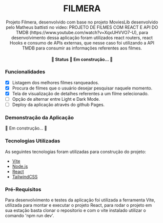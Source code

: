 <h1 align="center">FILMERA</h1>

<p align="center">Projeto Filmera, desenvolvido com base no projeto MoviesLib desenvolvido pelo Matheus battisti no video: PROJETO DE FILMES COM REACT E API DO TMDB (https://www.youtube.com/watch?v=XqxUHVVO7-U), para desenvolvimento dessa aplicação foram utilizados react routers, react Hooks e consumo de APIs externas, que nesse caso foi utilizando a API TMDB para consumir as informações referentes aos filmes. </p>

<h4 align="center"> 
	🚧 Status 🚀 Em construção...  🚧
</h4>

### Funcionalidades

- [x] Listagem dos melhores filmes ranqueados.
- [x] Procura de filmes que o usuário desejar pesquisar naquele momento.
- [x] Tela de visualização de detalhes referentes a um filme selecionado.
- [ ] Opção de alternar entre Light e Dark Mode.
- [ ] Deploy da aplicação através do github Pages.

### Demonstração da Aplicação

🚧 Em construção...  🚧

### Tecnologias Utilizadas

As seguintes tecnologias foram utilizadas para construção do projeto:

- [Vite](https://vitejs.dev/)
- [Node.js](https://nodejs.org/en/)
- [React](https://pt-br.reactjs.org/)
- [TailwindCSS](https://tailwindcss.com/)

### Pré-Requisitos

Para desenvolvimento e testes da aplicação foi utilizada a ferramenta Vite, utilizada para montar e executar o projeto React, para rodar o projeto em sua estação basta clonar o repositorio e com o vite instalado utilizar o comando 'npm run dev'.
